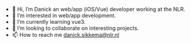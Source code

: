 - 👋 Hi, I’m Danick an web/app (iOS/Vue) developer working at the NLR.
- 👀 I’m interested in web/app development.
- 🌱 I’m currently learning vue3.
- 💞️ I’m looking to collaborate on interesting projects.
- 📫 How to reach me danick.sikkema@nlr.nl
